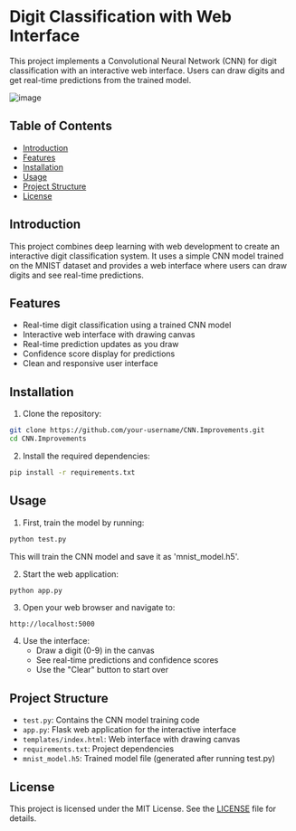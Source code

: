 # Digit Classification with Web Interface

This project implements a Convolutional Neural Network (CNN) for digit classification with an interactive web interface. Users can draw digits and get real-time predictions from the trained model.

![image](https://github.com/user-attachments/assets/3db0ee60-03d2-4b06-ab22-72a1e940685a)


## Table of Contents
- [Introduction](#introduction)
- [Features](#features)
- [Installation](#installation)
- [Usage](#usage)
- [Project Structure](#project-structure)
- [License](#license)

## Introduction
This project combines deep learning with web development to create an interactive digit classification system. It uses a simple CNN model trained on the MNIST dataset and provides a web interface where users can draw digits and see real-time predictions.

## Features
- Real-time digit classification using a trained CNN model
- Interactive web interface with drawing canvas
- Real-time prediction updates as you draw
- Confidence score display for predictions
- Clean and responsive user interface

## Installation
1. Clone the repository:
```bash
git clone https://github.com/your-username/CNN.Improvements.git
cd CNN.Improvements
```

2. Install the required dependencies:
```bash
pip install -r requirements.txt
```

## Usage
1. First, train the model by running:
```bash
python test.py
```
This will train the CNN model and save it as 'mnist_model.h5'.

2. Start the web application:
```bash
python app.py
```

3. Open your web browser and navigate to:
```
http://localhost:5000
```

4. Use the interface:
   - Draw a digit (0-9) in the canvas
   - See real-time predictions and confidence scores
   - Use the "Clear" button to start over

## Project Structure
- `test.py`: Contains the CNN model training code
- `app.py`: Flask web application for the interactive interface
- `templates/index.html`: Web interface with drawing canvas
- `requirements.txt`: Project dependencies
- `mnist_model.h5`: Trained model file (generated after running test.py)

## License
This project is licensed under the MIT License. See the [LICENSE](LICENSE) file for details.
